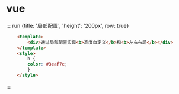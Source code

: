 # vue

::: run {title: '局部配置', 'height': '200px', row: true}
```html
    <template>
        <div>通过局部配置实现<b>高度自定义</b>和<b>左右布局</b></div>
    </template>
    <style>
        b {
        color: #3eaf7c;
        }
    </style>
```
:::